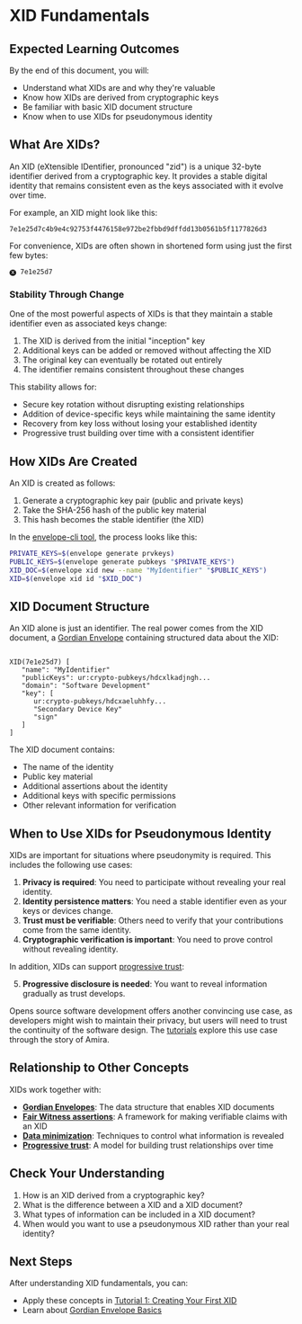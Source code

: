 # XID Fundamentals

## Expected Learning Outcomes

By the end of this document, you will:

- Understand what XIDs are and why they're valuable
- Know how XIDs are derived from cryptographic keys
- Be familiar with basic XID document structure
- Know when to use XIDs for pseudonymous identity

## What Are XIDs?

An XID (eXtensible IDentifier, pronounced "zid") is a unique 32-byte
identifier derived from a cryptographic key. It provides a stable
digital identity that remains consistent even as the keys associated
with it evolve over time.

For example, an XID might look like this:
```
7e1e25d7c4b9e4c92753f4476158e972be2fbbd9dffdd13b0561b5f1177826d3
```

For convenience, XIDs are often shown in shortened form using just the
first few bytes:

```
🅧 7e1e25d7
```

### Stability Through Change

One of the most powerful aspects of XIDs is that they maintain a
stable identifier even as associated keys change:

1. The XID is derived from the initial "inception" key
2. Additional keys can be added or removed without affecting the XID
3. The original key can eventually be rotated out entirely
4. The identifier remains consistent throughout these changes

This stability allows for:

- Secure key rotation without disrupting existing relationships
- Addition of device-specific keys while maintaining the same identity
- Recovery from key loss without losing your established identity
- Progressive trust building over time with a consistent identifier


## How XIDs Are Created

An XID is created as follows:

1. Generate a cryptographic key pair (public and private keys)
2. Take the SHA-256 hash of the public key material
3. This hash becomes the stable identifier (the XID)

In the [envelope-cli
tool](https://github.com/BlockchainCommons/bc-envelope-cli-rust), the
process looks like this:

```sh
PRIVATE_KEYS=$(envelope generate prvkeys)
PUBLIC_KEYS=$(envelope generate pubkeys "$PRIVATE_KEYS")
XID_DOC=$(envelope xid new --name "MyIdentifier" "$PUBLIC_KEYS")
XID=$(envelope xid id "$XID_DOC")
```

## XID Document Structure

An XID alone is just an identifier. The real power comes from the XID
document, a [Gordian Envelope](gordian-envelope-basics.md) containing
structured data about the XID:

```

XID(7e1e25d7) [
   "name": "MyIdentifier"
   "publicKeys": ur:crypto-pubkeys/hdcxlkadjngh...
   "domain": "Software Development"
   "key": [
      ur:crypto-pubkeys/hdcxaeluhhfy...
      "Secondary Device Key"
      "sign"
   ]
]
```

The XID document contains:

- The name of the identity
- Public key material
- Additional assertions about the identity
- Additional keys with specific permissions
- Other relevant information for verification

## When to Use XIDs for Pseudonymous Identity

XIDs are important for situations where pseudonymity is required. 
This includes the following use cases:

1. **Privacy is required**: You need to participate without revealing
your real identity.
2. **Identity persistence matters**: You need a stable identifier even
as your keys or devices change.
3. **Trust must be verifiable**: Others need to verify that your
contributions come from the same identity.
4. **Cryptographic verification is important**: You need to prove
control without revealing identity.

In addition, XIDs can support [progressive
trust](progressive-trust-lifecycle,md):

5. **Progressive disclosure is needed**: You want to reveal
information gradually as trust develops.

Opens source software development offers another convincing use case,
as developers might wish to maintain their privacy, but users will
need to trust the continuity of the software design. The
[tutorials](../tutorials/) explore this use case through the story of
Amira.

## Relationship to Other Concepts

XIDs work together with:
- [**Gordian Envelopes**](gordian-envelope-basics.md): The data structure that enables XID documents
- [**Fair Witness assertions**](fair-witness-approach.md): A framework for making verifiable claims with an XID
- [**Data minimization**](data-minimization-principles.md): Techniques to control what information is revealed
- [**Progressive trust**](progressive-trust-lifecycle.md): A model for building trust relationships over time

## Check Your Understanding

1. How is an XID derived from a cryptographic key?
2. What is the difference between a XID and a XID document?
3. What types of information can be included in a XID document?
4. When would you want to use a pseudonymous XID rather than your real identity?

## Next Steps

After understanding XID fundamentals, you can:
- Apply these concepts in [Tutorial 1: Creating Your First XID](../tutorials/01-your-first-xid.md)
- Learn about [Gordian Envelope Basics](gordian-envelope-basics.md)
